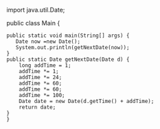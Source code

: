 import java.util.Date;

public class Main {

    public static void main(String[] args) {
       Date now =new Date();
       System.out.println(getNextDate(now));
    }
    public static Date getNextDate(Date d) {
        long addTime = 1;
        addTime *= 1;
        addTime *= 24;
        addTime *= 60;
        addTime *= 60;
        addTime *= 100;
        Date date = new Date(d.getTime() + addTime);
        return date;
    }
    }

